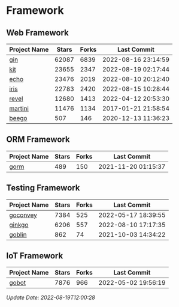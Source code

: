 # Framework

## Web Framework
| Project Name | Stars | Forks | Last Commit |
| ------------ | ----- | ----- | ----------- |
| [gin](https://github.com/gin-gonic/gin) | 62087 | 6839 | 2022-08-16 23:14:59 |
| [kit](https://github.com/go-kit/kit) | 23655 | 2347 | 2022-08-19 02:17:44 |
| [echo](https://github.com/labstack/echo) | 23476 | 2019 | 2022-08-10 20:12:40 |
| [iris](https://github.com/kataras/iris) | 22783 | 2420 | 2022-08-15 10:28:44 |
| [revel](https://github.com/revel/revel) | 12680 | 1413 | 2022-04-12 20:53:30 |
| [martini](https://github.com/go-martini/martini) | 11476 | 1134 | 2017-01-21 21:58:54 |
| [beego](https://github.com/astaxie/beego) | 507 | 146 | 2020-12-13 11:36:23 |

## ORM Framework
| Project Name | Stars | Forks | Last Commit |
| ------------ | ----- | ----- | ----------- |
| [gorm](https://github.com/jinzhu/gorm) | 489 | 150 | 2021-11-20 01:15:37 |

## Testing Framework
| Project Name | Stars | Forks | Last Commit |
| ------------ | ----- | ----- | ----------- |
| [goconvey](https://github.com/smartystreets/goconvey) | 7384 | 525 | 2022-05-17 18:39:55 |
| [ginkgo](https://github.com/onsi/ginkgo) | 6206 | 557 | 2022-08-10 17:17:35 |
| [goblin](https://github.com/franela/goblin) | 862 | 74 | 2021-10-03 14:34:22 |

## IoT Framework
| Project Name | Stars | Forks | Last Commit |
| ------------ | ----- | ----- | ----------- |
| [gobot](https://github.com/hybridgroup/gobot) | 7876 | 966 | 2022-05-02 19:56:19 |

*Update Date: 2022-08-19T12:00:28*